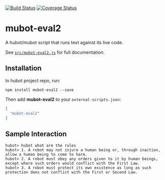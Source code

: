 [![Build Status](https://travis-ci.org/hubotio/hubot-rules.svg?branch=master)](https://travis-ci.org/hubotio/hubot-rules) [![Coverage Status](https://coveralls.io/repos/github/hubotio/hubot-rules/badge.svg?branch=master)](https://coveralls.io/github/hubotio/hubot-rules?branch=master)

# mubot-eval2

A hubot/mubot script that runs text against its live code.

See [`src/mubot-eval2.js`](src/mubot-eval2.js) for full documentation.

## Installation

In hubot project repo, run:

`npm install mubot-eval2 --save`

Then add **mubot-eval2** to your `external-scripts.json`:

```json
[
  "mubot-eval2"
]
```

## Sample Interaction

```
hubot> hubot what are the rules
hubot> 1. A robot may not injure a human being or, through inaction, allow a human being to come to harm.
hubot> 2. A robot must obey any orders given to it by human beings, except where such orders would conflict with the First Law.
hubot> 3. A robot must protect its own existence as long as such protection does not conflict with the First or Second Law.
```

